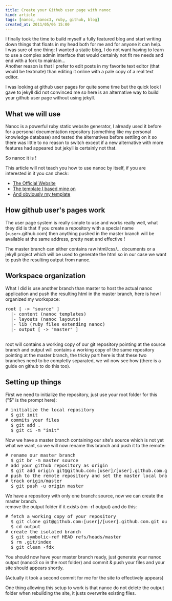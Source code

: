 ```yaml
---
title: Create your Github user page with nanoc
kind: article
tags: [nanoc, nanoc3, ruby, github, blog]
created_at: 2011/05/06 15:00
---
```


I finally took the time to build myself a fully featured blog and start writing down things that floats
in my head both for me and for anyone it can help.<br/>
I was sure of one thing: I wanted a static blog, I do not want having to learn to use a complex
admin interface that would certainly not fit me needs and end with a fork to maintain...<br/>
Another reason is that I prefer to edit posts in my favorite text editor (that would be textmate)
than editing it online with a pale copy of a real text editor.

I was looking at github user pages for quite some time but the quick look I gave to jekyll did not convinced
me so here is an alternative way to build your github user page without using jekyll.

## What we will use

Nanoc is a powerful ruby static website generator, I already used it before for a personal documentation
repository (something like my personal knowledge database) and tested the alternatives before settling on
it so there was little to no reason to switch except if a new alternative with more features had appeared
but jekyll is certainly not that.

So nanoc it is !<br/>

This article will not teach you how to use nanoc by itself, if you are interested in it you can check:

- [The Official Website](http://nanoc.stoneship.org/)
- [The template I based mine on](https://github.com/mgutz/nanoc3_blog)
- [And obviously my template](https://github.com/schmurfy/schmurfy.github.com/tree/source)

## How github user's pages work

The user page system is really simple to use and works really well, what they did is that if you create a repository
with a special name (`<user>`.github.com) then anything pushed in the master branch will be available at the
same address, pretty neat and effective !

The master branch can either contains raw html/css/... documents or a jekyll project which will be
used to generate the html so in our case we want to push the resulting output from nanoc.

## Workspace organization

What I did is use another branch than master to host the actual nanoc application and push the
resulting html in the master branch, here is how I organized my workspace:

<pre class="language-sh">
root [ -> "source" ]
  |- content (nanoc templates)
  |- layouts (nanoc layouts)
  |- lib (ruby files extending nanoc)
  |- output [ -> "master" ]
  
</pre>

root will contains a working copy of our git repository pointing at the source branch and
output will contains a working copy of the same repository pointing at the master branch,
the tricky part here is that these two branches need to be completly separated,
we wil now see how (there is a guide on github to do this too).


## Setting up things
First we need to initialize the repository, just use your root folder for this
("$" is the prompt here):

<pre class="language-sh">
# initialize the local repository
  $ git init
# commits your files
  $ git add .
  $ git ci -m "init" 
</pre>

Now we have a master branch containing our site's source which is not yet what we
want, so we will now rename this branch and push it to the remote:

<pre class="language-sh">
# rename our master branch
  $ git br -m master source
# add your github repository as origin
  $ git add origin git@github.com:[user]/[user].github.com.git
# push to the remote repository and set the master local branch to
# track origin/master
  $ git push -u origin master
</pre>

We have a repository with only one branch: source, now we can create the master branch.<br/>
remove the output folder if it exists (rm -rf output) and do this:

<pre class="language-sh">
# fetch a working copy of your repository
  $ git clone git@github.com:[user]/[user].github.com.git output
  $ cd output
# create the isolated branch
  $ git symbolic-ref HEAD refs/heads/master
  $ rm .git/index
  $ git clean -fdx
</pre>

You should now have your master branch ready, just generate your nanoc output
(nanoc3 co in the root folder) and commit & push your files and your site should
appears shortly.

(Actually it took a second commit for me for the site to effectively appears)


One thing allowing this setup to work is that nanoc do not delete the output folder
when rebuilding the site, it justs overwrite existing files.

